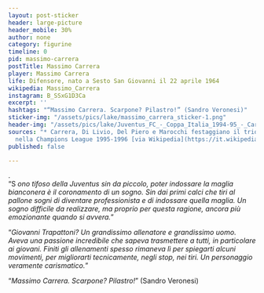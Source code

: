```yaml
---
layout: post-sticker
header: large-picture
header_mobile: 30%
author: none
category: figurine
timeline: 0
pid: massimo-carrera
postTitle: Massimo Carrera
player: Massimo Carrera
life: Difensore, nato a Sesto San Giovanni il 22 aprile 1964
wikipedia: Massimo_Carrera
instagram: B_SSxG1D3Ca
excerpt: ''
hashtags: "“Massimo Carrera. Scarpone? Pilastro!” (Sandro Veronesi)"
sticker-img: "/assets/pics/lake/massimo_carrera_sticker-1.png"
header-img: "/assets/pics/lake/Juventus_FC_-_Coppa_Italia_1994-95_-_Carrera,_Di_Livio,_Del_Piero,_Marocchi-1.jpg"
sources: "* Carrera, Di Livio, Del Piero e Marocchi festaggiano il trionfo juventino
  nella Champions League 1995-1996 [via Wikipedia](https://it.wikipedia.org/wiki/Massimo_Carrera#/media/File:Juventus_FC_-_Champions_League_1995-96_-_Torricelli,_Deschamps,_Ravanelli,_Sousa,_Rampulla,_Pessotto,_Carrera.jpeg)"
published: false

---
```

  
.  
“S _ono tifoso della Juventus sin da piccolo, poter indossare la maglia bianconera è il coronamento di un sogno. Sin dai primi calci che tiri al pallone sogni di diventare professionista e di indossare quella maglia. Un sogno difficile da realizzare, ma proprio per questa ragione, ancora più emozionante quando si avvera._”

  
“_Giovanni Trapattoni? Un grandissimo allenatore e grandissimo uomo. Aveva una passione incredibile che sapeva trasmettere a tutti, in particolare ai giovani. Finiti gli allenamenti spesso rimaneva lì per spiegarti alcuni movimenti, per migliorarti tecnicamente, negli stop, nei tiri. Un personaggio veramente carismatico._”

“_Massimo Carrera. Scarpone? Pilastro!_” (Sandro Veronesi)